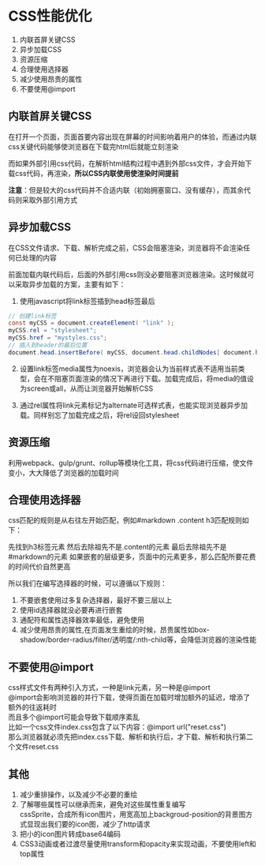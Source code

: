 # CSS性能优化
1. 内联首屏关键CSS
2. 异步加载CSS
3. 资源压缩
4. 合理使用选择器
5. 减少使用昂贵的属性
6. 不要使用@import

## 内联首屏关键CSS
在打开一个页面，页面首要内容出现在屏幕的时间影响着用户的体验，而通过内联css关键代码能够使浏览器在下载完html后就能立刻渲染

而如果外部引用css代码，在解析html结构过程中遇到外部css文件，才会开始下载css代码，再渲染，**所以CSS内联使用使渲染时间提前**

**注意**：但是较大的css代码并不合适内联（初始拥塞窗口、没有缓存），而其余代码则采取外部引用方式

## 异步加载CSS
在CSS文件请求、下载、解析完成之前，CSS会阻塞渲染，浏览器将不会渲染任何已处理的内容

前面加载内联代码后，后面的外部引用css则没必要阻塞浏览器渲染。这时候就可以采取异步加载的方案，主要有如下：

1. 使用javascript将link标签插到head标签最后
```java
// 创建link标签
const myCSS = document.createElement( "link" );
myCSS.rel = "stylesheet";
myCSS.href = "mystyles.css";
// 插入到header的最后位置
document.head.insertBefore( myCSS, document.head.childNodes[ document.head.childNodes.length - 1 ].nextSibling );
```
2. 设置link标签media属性为noexis，浏览器会认为当前样式表不适用当前类型，会在不阻塞页面渲染的情况下再进行下载。加载完成后，将media的值设为screen或all，从而让浏览器开始解析CSS
<link rel="stylesheet" href="mystyles.css" media="noexist" onload="this.media='all'">

3. 通过rel属性将link元素标记为alternate可选样式表，也能实现浏览器异步加载。同样别忘了加载完成之后，将rel设回stylesheet
<link rel="alternate stylesheet" href="mystyles.css" onload="this.rel='stylesheet'">

## 资源压缩
利用webpack、gulp/grunt、rollup等模块化工具，将css代码进行压缩，使文件变小，大大降低了浏览器的加载时间

## 合理使用选择器
css匹配的规则是从右往左开始匹配，例如#markdown .content h3匹配规则如下：

先找到h3标签元素
然后去除祖先不是.content的元素
最后去除祖先不是#markdown的元素
如果嵌套的层级更多，页面中的元素更多，那么匹配所要花费的时间代价自然更高

所以我们在编写选择器的时候，可以遵循以下规则：

1. 不要嵌套使用过多复杂选择器，最好不要三层以上
2. 使用id选择器就没必要再进行嵌套
3. 通配符和属性选择器效率最低，避免使用
4. 减少使用昂贵的属性,在页面发生重绘的时候，昂贵属性如box-shadow/border-radius/filter/透明度/:nth-child等，会降低浏览器的渲染性能

## 不要使用@import
css样式文件有两种引入方式，一种是link元素，另一种是@import  
@import会影响浏览器的并行下载，使得页面在加载时增加额外的延迟，增添了额外的往返耗时  
而且多个@import可能会导致下载顺序紊乱   
比如一个css文件index.css包含了以下内容：@import url("reset.css")   
那么浏览器就必须先把index.css下载、解析和执行后，才下载、解析和执行第二个文件reset.css  

## 其他
1. 减少重排操作，以及减少不必要的重绘  
2. 了解哪些属性可以继承而来，避免对这些属性重复编写  
cssSprite，合成所有icon图片，用宽高加上backgroud-position的背景图方式显现出我们要的icon图，减少了http请求
3. 把小的icon图片转成base64编码
4. CSS3动画或者过渡尽量使用transform和opacity来实现动画，不要使用left和top属性
